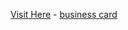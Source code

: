 <u>Visit Here</u> - <a href="https://snazzy-bubblegum-f9235d.netlify.app/" rel="noreferrer noopener" target="_blank" >business card</a>
